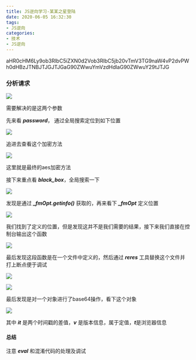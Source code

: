 ```yaml
---
title: JS逆向学习-某某之星登陆
date: 2020-06-05 16:32:30
tags:
- JS逆向
categories:
- 技术
- JS逆向
---
```


aHR0cHM6Ly9ob3RlbC5iZXN0d2Vob3RlbC5jb20vTmV3TG9naW4vP2dvPWh0dHBzJTNBJTJGJTJGaG90ZWwuYmVzdHdlaG90ZWwuY29tJTJG

### 分析请求

![](WX20200605-163518.png)

需要解决的是这两个参数

先来看 ***password***， 通过全局搜索定位到如下位置

![](WX20200605-164302.png)

追进去查看这个加密方法

![](WX20200605-164501.png)

这里就是最终的aes加密方法

接下来重点看 ***black_box***，全局搜索一下

![](WX20200605-164713.png)

发现是通过 ***_fmOpt.getinfo()*** 获取的，再来看下 ***_fmOpt*** 定义位置

![](WX20200605-165922.png)

我们找到了定义的位置，但是发现这并不是我们需要的结果，接下来我们直接在控制台输出这个函数

![](WX20200605-170642.png)

最后发现这段函数是在一个文件中定义的，然后通过 ***reres*** 工具替换这个文件并打上断点便于调试

![](WX20200605-171024.png)

![](WX20200605-171115.png)

最后发现是对一个对象进行了base64操作，看下这个对象

![](WX20200605-171319.png)

其中 ***it*** 是两个时间戳的差值，***v*** 是版本信息，属于定值，***t***是浏览器信息

#### 总结

注意 ***eval*** 和混淆代码的处理及调试

